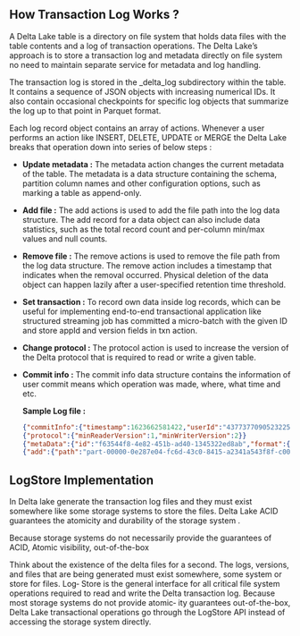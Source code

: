 
## How Transaction Log Works ?

A Delta Lake table is a directory on file system that holds data files with the table contents and a log of transaction operations. The Delta Lake’s approach is to store a transaction log and metadata directly on file system no need to maintain separate service for metadata and log handling.

The transaction log is stored in the _delta_log subdirectory within the table. It contains a sequence of JSON objects with increasing numerical IDs. It also contain occasional checkpoints for specific log objects that summarize the
log up to that point in Parquet format. 

Each log record object contains an array of actions. Whenever a user performs an action like INSERT, DELETE, UPDATE or MERGE the Delta Lake breaks that operation down into series of below steps :

 - **Update metadata :** The metadata action changes the current metadata of the table. The metadata is a data structure containing the schema, partition column names and other configuration options, such as marking a table as append-only.
 - **Add file :** The add actions is used to add the file path into the log data structure. The add record for a data object can also include data statistics, such as the total record count and per-column min/max values and null counts.
 - **Remove file :** The remove actions is used to remove the file path from the log data structure. The remove action includes a timestamp that indicates when the removal occurred. Physical deletion of the data object can happen lazily after a user-specified retention time threshold.
 - **Set transaction :** To record own data inside log records, which can be useful for implementing end-to-end transactional application like structured streaming job has committed a micro-batch with the given ID and store appId and version fields in txn action.
 - **Change protocol :** The protocol action is used to increase the version of the Delta protocol that is required to read or write a given table.
 - **Commit info :** The commit info data structure contains the information of user commit means which operation was made, where, what time and etc.

	**Sample Log file :**
	```json
	{"commitInfo":{"timestamp":1623662581422,"userId":"4377377090523225","userName":"gurdit.singh","operation":"CREATE TABLE AS SELECT","operationParameters":{"isManaged":"false","description":null,"partitionBy":"[]","properties":"{}"},"notebook":{"notebookId":"2238652198370632"},"clusterId":"0614-080750-tipi733","isolationLevel":"WriteSerializable","isBlindAppend":true}}
	{"protocol":{"minReaderVersion":1,"minWriterVersion":2}}
	{"metaData":{"id":"f63544f8-4e82-451b-ad40-1345322ed8ab","format":{"provider":"parquet","options":{}},"schemaString":"{\"type\":\"struct\",\"fields\":[{\"name\":\"addr_state\",\"type\":\"string\",\"nullable\":true,\"metadata\":{}},{\"name\":\"sum\",\"type\":\"integer\",\"nullable\":true,\"metadata\":{}}]}","partitionColumns":[],"configuration":{},"createdTime":1623662574380}}
	{"add":{"path":"part-00000-0e287e04-fc6d-43c0-8415-a2341a543f8f-c000.snappy.parquet","partitionValues":{},"size":873,"modificationTime":1623662581000,"dataChange":true,"stats":"{\"numRecords\":52,\"minValues\":{\"addr_state\":\"AK\",\"sum\":1},\"maxValues\":{\"addr_state\":\"WY\",\"sum\":1},\"nullCount\":{\"addr_state\":1,\"sum\":0}}"}}
	```

## LogStore Implementation
In Delta lake generate the transaction log files and they must exist somewhere like some storage systems to store the files. Delta Lake ACID guarantees the atomicity and durability of the storage system .



Because storage systems do not necessarily provide the guarantees of ACID, Atomic visibility, out-of-the-box

Think about the existence of the delta files for a second. The logs, versions, and files that are being generated must exist somewhere, some system or store for files. Log‐ Store is the general interface for all critical file system operations required to read and write the Delta transaction log. Because most storage systems do not provide atomic‐ ity guarantees out-of-the-box, Delta Lake transactional operations go through the LogStore API instead of accessing the storage system directly.

<!--stackedit_data:
eyJoaXN0b3J5IjpbLTE4MDY4ODkxNTksLTE0NTk5Mjc1NzUsLT
kzODUxMDYwMCwxMzYyMzU4MTEyLDUyNTIwMTE3NywxMjI4Mjc5
NjQyLDE3OTA2MzUwNTUsMTQwMTM2ODc0MywtMTg3MDczNTk5My
wtMTU2NDE1ODk3OCwxOTEzNDQ3NzMwLDE5MDY0MjkzMDYsLTI2
NDQ3NjgyMCwyNzA4NDA2ODYsLTIwNTY3NDMyNzgsLTMyMTg1Nz
g1OSwtMTU0ODE5MTA0NiwtNjA2MjYzOTksMjExNTQzMjczMCw2
ODU2MTUyOTVdfQ==
-->
